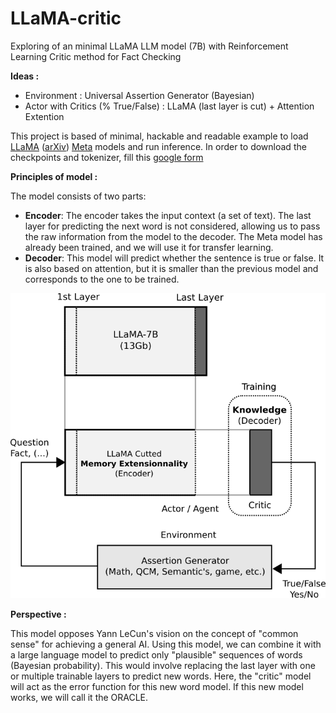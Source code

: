 # LLaMA-critic
Exploring of an minimal LLaMA LLM model (7B) with Reinforcement Learning Critic method for Fact Checking

**Ideas :** 
  - Environment : Universal Assertion Generator (Bayesian)
  - Actor with Critics (% True/False) : LLaMA (last layer is cut) + Attention Extention


This project is based of minimal, hackable and readable example to load [LLaMA](https://ai.facebook.com/blog/large-language-model-llama-meta-ai/) ([arXiv](https://arxiv.org/abs/2302.13971v1)) [Meta](https://github.com/facebookresearch/llama) models and run inference. In order to download the checkpoints and tokenizer, fill this [google form](https://forms.gle/jk851eBVbX1m5TAv5)

**Principles of model :**

The model consists of two parts:

  - **Encoder**: The encoder takes the input context (a set of text). The last layer for predicting the next word is not considered, allowing us to pass the raw information from the model to the decoder. The Meta model has already been trained, and we will use it for transfer learning.
  - **Decoder**: This model will predict whether the sentence is true or false. It is also based on attention, but it is smaller than the previous model and corresponds to the one to be trained.

![LLaMA-critic](LLaMA-critic.png)

**Perspective :**

This model opposes Yann LeCun's vision on the concept of "common sense" for achieving a general AI. Using this model, we can combine it with a large language model to predict only "plausible" sequences of words (Bayesian probability). This would involve replacing the last layer with one or multiple trainable layers to predict new words. Here, the "critic" model will act as the error function for this new word model. If this new model works, we will call it the ORACLE.

